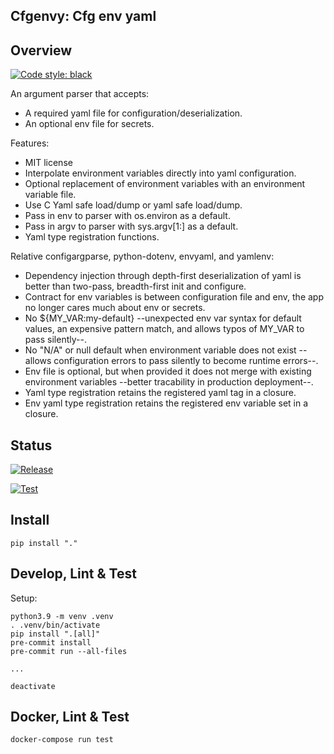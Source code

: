## Cfgenvy: Cfg env yaml

## Overview

[![Code style: black](https://img.shields.io/badge/code%20style-black-000000.svg)](https://github.com/psf/black)

An argument parser that accepts:
* A required yaml file for configuration/deserialization.
* An optional env file for secrets.

Features:
* MIT license
* Interpolate environment variables directly into yaml configuration.
* Optional replacement of environment variables with an environment variable file.
* Use C Yaml safe load/dump or yaml safe load/dump.
* Pass in env to parser with os.environ as a default.
* Pass in argv to parser with sys.argv[1:] as a default.
* Yaml type registration functions.

Relative configargparse, python-dotenv, envyaml, and yamlenv:
* Dependency injection through depth-first deserialization of yaml is better than two-pass, breadth-first init and configure.
* Contract for env variables is between configuration file and env, the app no longer cares much about env or secrets.
* No ${MY_VAR:my-default} --unexpected env var syntax for default values, an expensive pattern match, and allows typos of MY_VAR to pass silently--.
* No "N/A" or null default when environment variable does not exist --allows configuration errors to pass silently to become runtime errors--.
* Env file is optional, but when provided it does not merge with existing environment variables --better tracability in production deployment--.
* Yaml type registration retains the registered yaml tag in a closure.
* Env yaml type registration retains the registered env variable set in a closure.

## Status

[![Release](https://github.com/pennsignals/cfgenvy/workflows/release/badge.svg)](https://github.com/pennsignals/cfgenvy/actions?query=workflow%3Arelease)

[![Test](https://github.com/pennsignals/cfgenvy/workflows/test/badge.svg)](https://github.com/pennsignals/cfgenvy/actions?query=workflow%3Atest)

## Install

    pip install "."

## Develop, Lint & Test

Setup:

    python3.9 -m venv .venv
    . .venv/bin/activate
    pip install ".[all]"
    pre-commit install
    pre-commit run --all-files

    ...

    deactivate


## Docker, Lint & Test

    docker-compose run test
